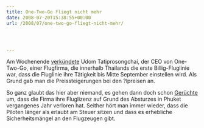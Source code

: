 ```yaml
---
title: One-Two-Go fliegt nicht mehr
date: 2008-07-20T15:38:55+00:00
url: /2008/07/one-two-go-fliegt-nicht-mehr/




---
```

Am Wochenende [verkündete][1] Udom Tatiprosongchai, der <span class="caps">CEO</span> von One-Two-Go, einer Flugfirma, die innerhalb Thailands die erste Billig-Fluglinie war, dass die Fluglinie ihre Tätigkeit bis Mitte September einstellen wird. Als Grund gab man die Preissteigerungen bei den ?lpreisen an.

So ganz glaubt das hier aber niemand, es gehen dann doch schon [Gerüchte][2] um, dass die Firma ihre Fluglizenz auf Grund des Absturzes in Phuket vergangenes Jahr verloren hat. Seither hört man immer wieder, dass die Piloten länger als erlaubt am Steuer sitzen und dass es erhebliche Sicherheitsmängel an den Flugzeugen gibt.

 [1]: http://nationmultimedia.com/2008/07/19/headlines/headlines_30078459.php
 [2]: http://www.investigateudom.com/timeline.php

